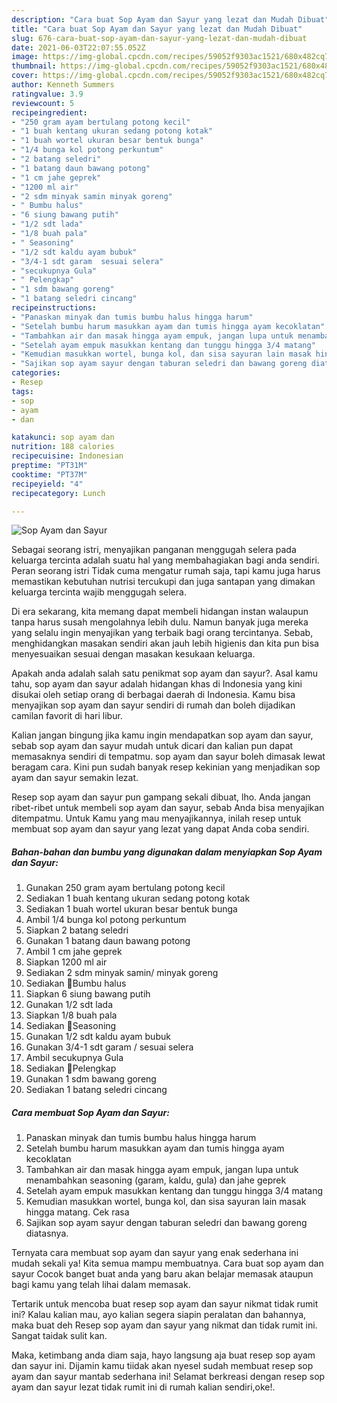 ```yaml
---
description: "Cara buat Sop Ayam dan Sayur yang lezat dan Mudah Dibuat"
title: "Cara buat Sop Ayam dan Sayur yang lezat dan Mudah Dibuat"
slug: 676-cara-buat-sop-ayam-dan-sayur-yang-lezat-dan-mudah-dibuat
date: 2021-06-03T22:07:55.052Z
image: https://img-global.cpcdn.com/recipes/59052f9303ac1521/680x482cq70/sop-ayam-dan-sayur-foto-resep-utama.jpg
thumbnail: https://img-global.cpcdn.com/recipes/59052f9303ac1521/680x482cq70/sop-ayam-dan-sayur-foto-resep-utama.jpg
cover: https://img-global.cpcdn.com/recipes/59052f9303ac1521/680x482cq70/sop-ayam-dan-sayur-foto-resep-utama.jpg
author: Kenneth Summers
ratingvalue: 3.9
reviewcount: 5
recipeingredient:
- "250 gram ayam bertulang potong kecil"
- "1 buah kentang ukuran sedang potong kotak"
- "1 buah wortel ukuran besar bentuk bunga"
- "1/4 bunga kol potong perkuntum"
- "2 batang seledri"
- "1 batang daun bawang potong"
- "1 cm jahe geprek"
- "1200 ml air"
- "2 sdm minyak samin minyak goreng"
- " Bumbu halus"
- "6 siung bawang putih"
- "1/2 sdt lada"
- "1/8 buah pala"
- " Seasoning"
- "1/2 sdt kaldu ayam bubuk"
- "3/4-1 sdt garam  sesuai selera"
- "secukupnya Gula"
- " Pelengkap"
- "1 sdm bawang goreng"
- "1 batang seledri cincang"
recipeinstructions:
- "Panaskan minyak dan tumis bumbu halus hingga harum"
- "Setelah bumbu harum masukkan ayam dan tumis hingga ayam kecoklatan"
- "Tambahkan air dan masak hingga ayam empuk, jangan lupa untuk menambahkan seasoning (garam, kaldu, gula) dan jahe geprek"
- "Setelah ayam empuk masukkan kentang dan tunggu hingga 3/4 matang"
- "Kemudian masukkan wortel, bunga kol, dan sisa sayuran lain masak hingga matang. Cek rasa"
- "Sajikan sop ayam sayur dengan taburan seledri dan bawang goreng diatasnya."
categories:
- Resep
tags:
- sop
- ayam
- dan

katakunci: sop ayam dan 
nutrition: 188 calories
recipecuisine: Indonesian
preptime: "PT31M"
cooktime: "PT37M"
recipeyield: "4"
recipecategory: Lunch

---
```



![Sop Ayam dan Sayur](https://img-global.cpcdn.com/recipes/59052f9303ac1521/680x482cq70/sop-ayam-dan-sayur-foto-resep-utama.jpg)

Sebagai seorang istri, menyajikan panganan menggugah selera pada keluarga tercinta adalah suatu hal yang membahagiakan bagi anda sendiri. Peran seorang istri Tidak cuma mengatur rumah saja, tapi kamu juga harus memastikan kebutuhan nutrisi tercukupi dan juga santapan yang dimakan keluarga tercinta wajib menggugah selera.

Di era  sekarang, kita memang dapat membeli hidangan instan walaupun tanpa harus susah mengolahnya lebih dulu. Namun banyak juga mereka yang selalu ingin menyajikan yang terbaik bagi orang tercintanya. Sebab, menghidangkan masakan sendiri akan jauh lebih higienis dan kita pun bisa menyesuaikan sesuai dengan masakan kesukaan keluarga. 



Apakah anda adalah salah satu penikmat sop ayam dan sayur?. Asal kamu tahu, sop ayam dan sayur adalah hidangan khas di Indonesia yang kini disukai oleh setiap orang di berbagai daerah di Indonesia. Kamu bisa menyajikan sop ayam dan sayur sendiri di rumah dan boleh dijadikan camilan favorit di hari libur.

Kalian jangan bingung jika kamu ingin mendapatkan sop ayam dan sayur, sebab sop ayam dan sayur mudah untuk dicari dan kalian pun dapat memasaknya sendiri di tempatmu. sop ayam dan sayur boleh dimasak lewat beragam cara. Kini pun sudah banyak resep kekinian yang menjadikan sop ayam dan sayur semakin lezat.

Resep sop ayam dan sayur pun gampang sekali dibuat, lho. Anda jangan ribet-ribet untuk membeli sop ayam dan sayur, sebab Anda bisa menyajikan ditempatmu. Untuk Kamu yang mau menyajikannya, inilah resep untuk membuat sop ayam dan sayur yang lezat yang dapat Anda coba sendiri.

<!--inarticleads1-->

##### Bahan-bahan dan bumbu yang digunakan dalam menyiapkan Sop Ayam dan Sayur:

1. Gunakan 250 gram ayam bertulang potong kecil
1. Sediakan 1 buah kentang ukuran sedang potong kotak
1. Sediakan 1 buah wortel ukuran besar bentuk bunga
1. Ambil 1/4 bunga kol potong perkuntum
1. Siapkan 2 batang seledri
1. Gunakan 1 batang daun bawang potong
1. Ambil 1 cm jahe geprek
1. Siapkan 1200 ml air
1. Sediakan 2 sdm minyak samin/ minyak goreng
1. Sediakan  📌Bumbu halus
1. Siapkan 6 siung bawang putih
1. Gunakan 1/2 sdt lada
1. Siapkan 1/8 buah pala
1. Sediakan  📌Seasoning
1. Gunakan 1/2 sdt kaldu ayam bubuk
1. Gunakan 3/4-1 sdt garam / sesuai selera
1. Ambil secukupnya Gula
1. Sediakan  📌Pelengkap
1. Gunakan 1 sdm bawang goreng
1. Sediakan 1 batang seledri cincang




<!--inarticleads2-->

##### Cara membuat Sop Ayam dan Sayur:

1. Panaskan minyak dan tumis bumbu halus hingga harum
1. Setelah bumbu harum masukkan ayam dan tumis hingga ayam kecoklatan
1. Tambahkan air dan masak hingga ayam empuk, jangan lupa untuk menambahkan seasoning (garam, kaldu, gula) dan jahe geprek
1. Setelah ayam empuk masukkan kentang dan tunggu hingga 3/4 matang
1. Kemudian masukkan wortel, bunga kol, dan sisa sayuran lain masak hingga matang. Cek rasa
1. Sajikan sop ayam sayur dengan taburan seledri dan bawang goreng diatasnya.




Ternyata cara membuat sop ayam dan sayur yang enak sederhana ini mudah sekali ya! Kita semua mampu membuatnya. Cara buat sop ayam dan sayur Cocok banget buat anda yang baru akan belajar memasak ataupun bagi kamu yang telah lihai dalam memasak.

Tertarik untuk mencoba buat resep sop ayam dan sayur nikmat tidak rumit ini? Kalau kalian mau, ayo kalian segera siapin peralatan dan bahannya, maka buat deh Resep sop ayam dan sayur yang nikmat dan tidak rumit ini. Sangat taidak sulit kan. 

Maka, ketimbang anda diam saja, hayo langsung aja buat resep sop ayam dan sayur ini. Dijamin kamu tiidak akan nyesel sudah membuat resep sop ayam dan sayur mantab sederhana ini! Selamat berkreasi dengan resep sop ayam dan sayur lezat tidak rumit ini di rumah kalian sendiri,oke!.

